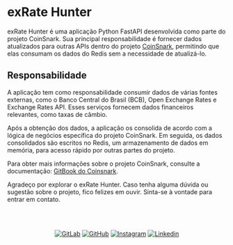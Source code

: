 # exRate Hunter

exRate Hunter é uma aplicação Python FastAPI desenvolvida como parte do projeto CoinSnark. Sua principal responsabilidade é fornecer dados atualizados para outras APIs dentro do projeto [CoinSnark](https://rmottanet.github.io/coinsnark), permitindo que elas consumam os dados do Redis sem a necessidade de atualizá-lo.

## Responsabilidade

A aplicação tem como responsabilidade consumir dados de várias fontes externas, como o Banco Central do Brasil (BCB), Open Exchange Rates e Exchange Rates API. Esses serviços fornecem dados financeiros relevantes, como taxas de câmbio.

Após a obtenção dos dados, a aplicação os consolida de acordo com a lógica de negócios específica do projeto CoinSnark. Em seguida, os dados consolidados são escritos no Redis, um armazenamento de dados em memória, para acesso rápido por outras partes do projeto.


Para obter mais informações sobre o projeto CoinSnark, consulte a documentação: [GitBook do Coinsnark](https://rmottanet.gitbook.io/coinsnark).


Agradeço por explorar o exRate Hunter. Caso tenha alguma dúvida ou sugestão sobre o projeto, fico felizes em ouvir. Sinta-se à vontade para entrar em contato.

<br />
<br />
<p align="center">
<a href="https://gitlab.com/rmottanet"><img src="https://img.shields.io/badge/Gitlab--_.svg?style=social&logo=gitlab" alt="GitLab"></a>
<a href="https://github.com/rmottanet"><img src="https://img.shields.io/badge/Github--_.svg?style=social&logo=github" alt="GitHub"></a>
<a href="https://instagram.com/rmottanet/"><img src="https://img.shields.io/badge/Instagram--_.svg?style=social&logo=instagram" alt="Instagram"></a>
<a href="https://www.linkedin.com/in/rmottanet/"><img src="https://img.shields.io/badge/Linkedin--_.svg?style=social&logo=linkedin" alt="Linkedin"></a>
</p>
<br />
